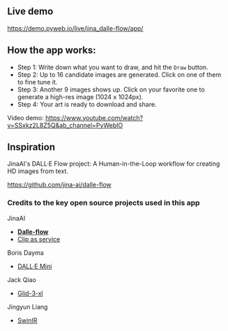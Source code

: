 ## Live demo
https://demo.pyweb.io/live/jina_dalle-flow/app/


## How the app works:

* Step 1: Write down what you want to draw, and hit the `Draw` button.
* Step 2: Up to 16 candidate images are generated. Click on one of them to fine tune it.
* Step 3: Another 9 images shows up. Click on your favorite one to generate a high-res image (1024 x 1024px).
* Step 4: Your art is ready to download and share. 

Video demo: https://www.youtube.com/watch?v=SSxkz2L8Z5Q&ab_channel=PyWebIO


## Inspiration
JinaAI's DALL·E Flow project: A Human-in-the-Loop workflow for creating HD images from text.

https://github.com/jina-ai/dalle-flow

### Credits to the key open source projects used in this app

JinaAI
* [**Dalle-flow**](https://github.com/jina-ai/dalle-flow)
* [Clip as service](https://github.com/jina-ai/clip-as-service)

Boris Dayma
* [DALL·E Mini](https://github.com/borisdayma/dalle-mini)

Jack Qiao
* [Glid-3-xl](https://github.com/Jack000/glid-3-xl)

Jingyun Liang
* [SwinIR](https://github.com/JingyunLiang/SwinIR)
